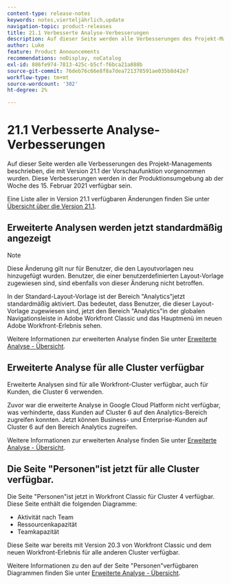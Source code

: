 ```yaml
---
content-type: release-notes
keywords: notes,vierteljährlich,update
navigation-topic: product-releases
title: 21.1 Verbesserte Analyse-Verbesserungen
description: Auf dieser Seite werden alle Verbesserungen des Projekt-Managements beschrieben, die mit Version 21.1 der Vorschaufunktion vorgenommen wurden. Diese Verbesserungen werden in der Produktionsumgebung ab der Woche des 15. Februar 2021 verfügbar sein.
author: Luke
feature: Product Announcements
recommendations: noDisplay, noCatalog
exl-id: 886fe974-7813-425c-b5cf-f6bca21a888b
source-git-commit: 76deb76c66e8f8a7dea721378591ae035b8d42e7
workflow-type: tm+mt
source-wordcount: '302'
ht-degree: 2%

---
```


# 21.1 Verbesserte Analyse-Verbesserungen

Auf dieser Seite werden alle Verbesserungen des Projekt-Managements beschrieben, die mit Version 21.1 der Vorschaufunktion vorgenommen wurden. Diese Verbesserungen werden in der Produktionsumgebung ab der Woche des 15. Februar 2021 verfügbar sein.

Eine Liste aller in Version 21.1 verfügbaren Änderungen finden Sie unter [Übersicht über die Version 21.1](../../../product-announcements/product-releases/21.1-release-activity/21-1-release-overview.md).

## Erweiterte Analysen werden jetzt standardmäßig angezeigt

>[!NOTE]
>
>Diese Änderung gilt nur für Benutzer, die den Layoutvorlagen neu hinzugefügt wurden. Benutzer, die einer benutzerdefinierten Layout-Vorlage zugewiesen sind, sind ebenfalls von dieser Änderung nicht betroffen.

In der Standard-Layout-Vorlage ist der Bereich &quot;Analytics&quot;jetzt standardmäßig aktiviert. Das bedeutet, dass Benutzer, die dieser Layout-Vorlage zugewiesen sind, jetzt den Bereich &quot;Analytics&quot;in der globalen Navigationsleiste in Adobe Workfront Classic und das Hauptmenü im neuen Adobe Workfront-Erlebnis sehen.

Weitere Informationen zur erweiterten Analyse finden Sie unter [Erweiterte Analyse - Übersicht](../../../enhanced-analytics/enhanced-analytics-overview.md).

## Erweiterte Analyse für alle Cluster verfügbar

Erweiterte Analysen sind für alle Workfront-Cluster verfügbar, auch für Kunden, die Cluster 6 verwenden.

Zuvor war die erweiterte Analyse in Google Cloud Platform nicht verfügbar, was verhinderte, dass Kunden auf Cluster 6 auf den Analytics-Bereich zugreifen konnten. Jetzt können Business- und Enterprise-Kunden auf Cluster 6 auf den Bereich Analytics zugreifen.

Weitere Informationen zur erweiterten Analyse finden Sie unter [Erweiterte Analyse - Übersicht](../../../enhanced-analytics/enhanced-analytics-overview.md).

## Die Seite &quot;Personen&quot;ist jetzt für alle Cluster verfügbar.

Die Seite &quot;Personen&quot;ist jetzt in Workfront Classic für Cluster 4 verfügbar. Diese Seite enthält die folgenden Diagramme:

* Aktivität nach Team
* Ressourcenkapazität
* Teamkapazität

Diese Seite war bereits mit Version 20.3 von Workfront Classic und dem neuen Workfront-Erlebnis für alle anderen Cluster verfügbar.

Weitere Informationen zu den auf der Seite &quot;Personen&quot;verfügbaren Diagrammen finden Sie unter [Erweiterte Analyse - Übersicht](../../../enhanced-analytics/enhanced-analytics-overview.md).
